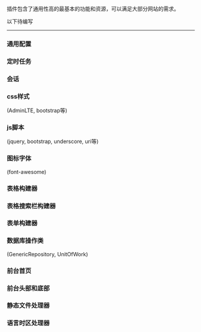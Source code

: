 插件包含了通用性高的最基本的功能和资源，可以满足大部分网站的需求。<br/>

以下待编写

----------------------------------------------------------

### 通用配置

### 定时任务

### 会话

### css样式
(AdminLTE, bootstrap等)<br/>

### js脚本
(jquery, bootstrap, underscore, uri等)<br/>

### 图标字体
(font-awesome)<br/>

### 表格构建器

### 表格搜索栏构建器

### 表单构建器

### 数据库操作类
(GenericRepository, UnitOfWork)<br/>

### 前台首页

### 前台头部和底部

### 静态文件处理器

### 语言时区处理器
